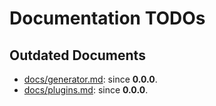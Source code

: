 # Documentation TODOs

## Outdated Documents
* [docs/generator.md](generator.md): since __0.0.0__.
* [docs/plugins.md](plugins.md): since __0.0.0__.
